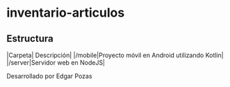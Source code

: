 # inventario-articulos

## Estructura

|Carpeta| Descripción|
|/mobile|Proyecto móvil en Android utilizando Kotlin|
|/server|Servidor web en NodeJS|


Desarrollado por Edgar Pozas
